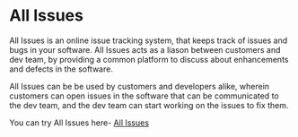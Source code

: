 All Issues
=============================

All Issues is an online issue tracking system, that keeps track of issues and bugs in your software. All Issues acts as a liason between
customers and dev team, by providing a common platform to discuss about enhancements and defects in the software.

All Issues can be be used by customers and developers alike, wherein customers can open issues in the software that can be communicated to the dev team, and
the dev team can start working on the issues to fix them.

You can try All Issues here- [All Issues][1]





[1]: https://www.all-issues.appspot.com/
